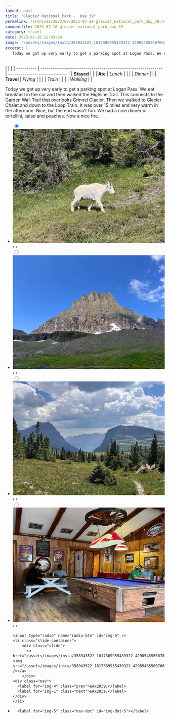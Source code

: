 ```yaml
---
layout: post
title: "Glacier National Park -  Day 39"
permalink: /archives/2023/07/2023-07-10-glacier_national_park_day_39.html
commentfile: 2023-07-10-glacier_national_park_day_39
category: travel
date: 2023-07-10 12:43:00
image: "/assets/images/insta/358943522_1617389955439322_4298546556070620834_n_18228644014225546.jpg"
excerpt: |
   Today we got up very early to get a parking spot at Logan Pass. We eat breakfast in the car and then walked the Highline Trail. This connects to the Garden Wall Trail that overlooks Grinnel Glacier. Then we walked to Glacier Chalet and down to the Loop Train. It was over 15 miles and very warm in the afternoon. Nice, but the end wasn’t fun. We had a nice dinner or  tortellini, salad and peaches. Now a nice fire.
---
```


|            |                                                              |
| ---------- | ------------------------------------------------------------ | ----------------------------- |
| **Stayed** |  |
| **Ate**    | _Lunch_                                                      |          |
|            | _Dinner_                                                     |          |
| **Travel** | _Flying_                                                     |          |
|            | _Train_                                                      |          |
|            | _Walking_                                                    |          |


 Today we got up very early to get a parking spot at Logan Pass. We eat breakfast in the car and then walked the Highline Trail. This connects to the Garden Wall Trail that overlooks Grinnel Glacier. Then we walked to Glacier Chalet and down to the Loop Train. It was over 15 miles and very warm in the afternoon. Nice, but the end wasn’t fun. We had a nice dinner or  tortellini, salad and peaches. Now a nice fire.


<ul class="slides">
    <input type="radio" name="radio-btn" id="img-1" checked="checked" />
    <li class="slide-container">
        <div class="slide">
          <a href="/assets/images/insta/358800419_967279154320219_6747274095188031385_n_17973321815437207.jpg"><img src="/assets/images/insta/358800419_967279154320219_6747274095188031385_n_17973321815437207.jpg" /></a>
        </div>
    <div class="nav">
      <label for="img-5" class="prev">&#x2039;</label>
      <label for="img-2" class="next">&#x203a;</label>
    </div>
    </li>
        <input type="radio" name="radio-btn" id="img-2"  />
    <li class="slide-container">
        <div class="slide">
          <a href="/assets/images/insta/358815002_630745929007576_351817565615414554_n_18269028937195929.jpg"><img src="/assets/images/insta/358815002_630745929007576_351817565615414554_n_18269028937195929.jpg" /></a>
        </div>
    <div class="nav">
      <label for="img-1" class="prev">&#x2039;</label>
      <label for="img-3" class="next">&#x203a;</label>
    </div>
    </li>
        <input type="radio" name="radio-btn" id="img-3"  />
    <li class="slide-container">
        <div class="slide">
          <a href="/assets/images/insta/359968156_1292409644695526_473789863041155645_n_18272498098182087.jpg"><img src="/assets/images/insta/359968156_1292409644695526_473789863041155645_n_18272498098182087.jpg" /></a>
        </div>
    <div class="nav">
      <label for="img-2" class="prev">&#x2039;</label>
      <label for="img-4" class="next">&#x203a;</label>
    </div>
    </li>
        <input type="radio" name="radio-btn" id="img-4"  />
    <li class="slide-container">
        <div class="slide">
          <a href="/assets/images/insta/358804156_1203505897007507_2847824875565570504_n_18375342940025594.jpg"><img src="/assets/images/insta/358804156_1203505897007507_2847824875565570504_n_18375342940025594.jpg" /></a>
        </div>
    <div class="nav">
      <label for="img-3" class="prev">&#x2039;</label>
      <label for="img-5" class="next">&#x203a;</label>
    </div>
    </li>
    
    <input type="radio" name="radio-btn" id="img-5" />
    <li class="slide-container">
        <div class="slide">
          <a href="/assets/images/insta/358943522_1617389955439322_4298546556070620834_n_18228644014225546.jpg"><img src="/assets/images/insta/358943522_1617389955439322_4298546556070620834_n_18228644014225546.jpg" /></a>
        </div>
    <div class="nav">
      <label for="img-4" class="prev">&#x2039;</label>
      <label for="img-1" class="next">&#x203a;</label>
    </div>
    </li>
			
<li class="nav-dots">
      <label for="img-1" class="nav-dot" id="img-dot-1"></label>
      <label for="img-2" class="nav-dot" id="img-dot-2"></label>
      <label for="img-3" class="nav-dot" id="img-dot-3"></label>
      <label for="img-4" class="nav-dot" id="img-dot-4"></label>

      <label for="img-5" class="nav-dot" id="img-dot-5"></label>

</li>
</ul>        
             

		